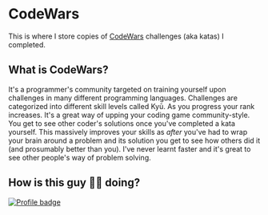 # CodeWars
This is where I store copies of [CodeWars](https://www.codewars.com) challenges (aka katas) I completed.

## What is CodeWars?
It's a programmer's community targeted on training yourself upon challenges in many different programming languages. Challenges are categorized into different skill levels called Kyū. As you progress your rank increases. It's a great way of upping your coding game community-style. You get to see other coder's solutions once you've completed a kata yourself. This massively improves your skills as *after* you've had to wrap your brain around a problem and its solution you get to see how others did it (and prosumably better than you). I've never learnt faster and it's great to see other people's way of problem solving.

## How is this guy 👨‍💻 doing?
[![Profile badge](https://www.codewars.com/users/andreasbrett/badges/large)](https://www.codewars.com/users/andreasbrett)